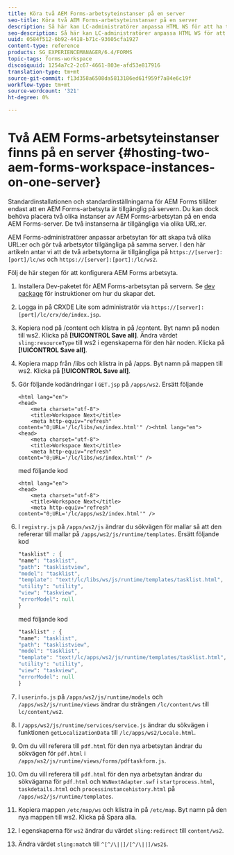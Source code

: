 ```yaml
---
title: Köra två AEM Forms-arbetsyteinstanser på en server
seo-title: Köra två AEM Forms-arbetsyteinstanser på en server
description: Så här kan LC-administratörer anpassa HTML WS för att ha två instanser på en enda server som kan nås via olika URL:er.
seo-description: Så här kan LC-administratörer anpassa HTML WS för att ha två instanser på en enda server som kan nås via olika URL:er.
uuid: 0584f512-6b92-4418-b71c-93605cfa1927
content-type: reference
products: SG_EXPERIENCEMANAGER/6.4/FORMS
topic-tags: forms-workspace
discoiquuid: 1254a7c2-2c67-4661-803e-afd53e817916
translation-type: tm+mt
source-git-commit: f13d358a6508da5813186ed61f959f7a84e6c19f
workflow-type: tm+mt
source-wordcount: '321'
ht-degree: 0%

---
```



# Två AEM Forms-arbetsyteinstanser finns på en server {#hosting-two-aem-forms-workspace-instances-on-one-server}

Standardinstallationen och standardinställningarna för AEM Forms tillåter endast att en AEM Forms-arbetsyta är tillgänglig på servern. Du kan dock behöva placera två olika instanser av AEM Forms-arbetsytan på en enda AEM Forms-server. De två instanserna är tillgängliga via olika URL:er.

AEM Forms-administratörer anpassar arbetsytan för att skapa två olika URL:er och gör två arbetsytor tillgängliga på samma server. I den här artikeln antar vi att de två arbetsytorna är tillgängliga på `https://[server]:[port]/lc/ws` och `https://[server]:[port]:/lc/ws2`.

Följ de här stegen för att konfigurera AEM Forms arbetsyta.

1. Installera Dev-paketet för AEM Forms-arbetsytan på servern. Se [dev package](/help/forms/using/introduction-customizing-html-workspace.md#p-crx-package-p) för instruktioner om hur du skapar det.
1. Logga in på CRXDE Lite som administratör via `https://[server]:[port]/lc/crx/de/index.jsp`.
1. Kopiera nod på /content och klistra in på /content. Byt namn på noden till ws2. Klicka på **[!UICONTROL Save all]**. Ändra värdet `sling:resourceType` till ws2 i egenskaperna för den här noden. Klicka på **[!UICONTROL Save all]**.

1. Kopiera mapp från /libs och klistra in på /apps. Byt namn på mappen till ws2. Klicka på **[!UICONTROL Save all]**.
1. Gör följande kodändringar i `GET.jsp` på `/apps/ws2`. Ersätt följande

   ```
   <html lang="en">
   <head>
       <meta charset="utf-8">
       <title>Workspace Next</title>
       <meta http-equiv="refresh" content="0;URL='/lc/libs/ws/index.html'" /><html lang="en">
   <head>
       <meta charset="utf-8">
       <title>Workspace Next</title>
       <meta http-equiv="refresh" content="0;URL='/lc/libs/ws/index.html'" />
   ```

   med följande kod

   ```
   <html lang="en">
   <head>
       <meta charset="utf-8">
       <title>Workspace Next</title>
       <meta http-equiv="refresh" content="0;URL='/lc/apps/ws2/index.html'" />
   ```

1. I `registry.js` på `/apps/ws2/js` ändrar du sökvägen för mallar så att den refererar till mallar på `/apps/ws2/js/runtime/templates`. Ersätt följande kod

   ```css
   "tasklist" : {
   "name": "tasklist",
   "path": "tasklistview",
   "model": "tasklist",
   "template": "text!/lc/libs/ws/js/runtime/templates/tasklist.html",
   "utility": "utility",
   "view": "taskview",
   "errorModel": null
   }
   ```

   med följande kod

   ```css
   "tasklist" : {
   "name": "tasklist",
   "path": "tasklistview",
   "model": "tasklist",
   "template": "text!/lc/apps/ws2/js/runtime/templates/tasklist.html",
   "utility": "utility",
   "view": "taskview",
   "errorModel": null
   }
   ```

1. I `userinfo.js` på `/apps/ws2/js/runtime/models` och `/apps/ws2/js/runtime/views` ändrar du strängen `/lc/content/ws` till `lc/content/ws2`.

1. I `/apps/ws2/js/runtime/services/service.js` ändrar du sökvägen i funktionen `getLocalizationData` till `/lc/apps/ws2/Locale.html`.

1. Om du vill referera till `pdf.html` för den nya arbetsytan ändrar du sökvägen för `pdf.html` i `/apps/ws2/js/runtime/views/forms/pdftaskform.js`.

1. Om du vill referera till `pdf.html` för den nya arbetsytan ändrar du sökvägarna för `pdf.html` och `WsNextAdapter.swf` i `startprocess.html`, `taskdetails.html` och `processinstancehistory.html` på `/apps/ws2/js/runtime/templates`.

1. Kopiera mappen `/etc/map/ws` och klistra in på `/etc/map`. Byt namn på den nya mappen till ws2. Klicka på Spara alla.

1. I egenskaperna för `ws2` ändrar du värdet `sling:redirect` till `content/ws2`.

1. Ändra värdet `sling:match` till `^[^/\||]/[^/\||]/ws2$`.

